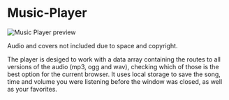 # Music-Player

![Music Player preview](https://github.com/iirenesg/Music-Player/blob/master/preview.jpg)

Audio and covers not included due to space and copyright.

The player is desiged to work with a data array containing the routes to all versions of the audio (mp3, ogg and wav), checking which of those is the best option for the current browser.
It uses local storage to save the song, time and volume you were listening before the window was closed, as well as your favorites.